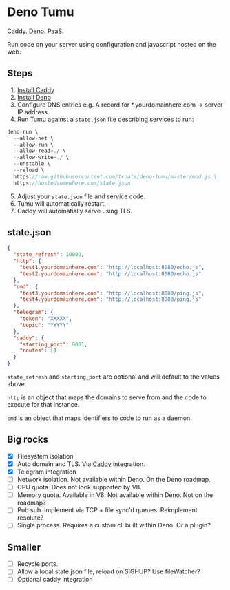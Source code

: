 # Deno Tumu

Caddy. Deno. PaaS.

Run code on your server using configuration and javascript hosted on the web.

## Steps

1. [Install Caddy](https://caddyserver.com)
2. [Install Deno](https://deno.land)
3. Configure DNS entries e.g. A record for *.yourdomainhere.com -> server IP address
4. Run Tumu against a `state.json` file describing services to run:
  ```javascript
  deno run \
    --allow-net \
    --allow-run \
    --allow-read=./ \
    --allow-write=./ \
    --unstable \
    --reload \
    https://raw.githubusercontent.com/tcoats/deno-tumu/master/mod.js \
    https://hostedsomewhere.com/state.json
  ```
5. Adjust your `state.json` file and service code.
6. Tumu will automatically restart.
7. Caddy will automatially serve using TLS.

## state.json

```json
{
  "state_refresh": 10000,
  "http": {
    "test1.yourdomainhere.com": "http://localhost:8080/echo.js",
    "test2.yourdomainhere.com": "http://localhost:8080/echo.js"
  },
  "cmd": {
    "test3.yourdomainhere.com": "http://localhost:8080/ping.js",
    "test4.yourdomainhere.com": "http://localhost:8080/ping.js"
  },
  "telegram": {
    "token": "XXXXX",
    "topic": "YYYYY"
  },
  "caddy": {
    "starting_port": 9001,
    "routes": []
  }
}
```

`state_refresh` and `starting_port` are optional and will default to the values above.

`http` is an object that maps the domains to serve from and the code to execute for that instance.

`cmd` is an object that maps identifiers to code to run as a daemon.

## Big rocks

- [x] Filesystem isolation
- [x] Auto domain and TLS. Via [Caddy](https://caddyserver.com) integration.
- [x] Telegram integration
- [ ] Network isolation. Not available within Deno. On the Deno roadmap.
- [ ] CPU quota. Does not look supported by V8.
- [ ] Memory quota. Available in V8. Not available within Deno. Not on the roadmap?
- [ ] Pub sub. Implement via TCP + file sync'd queues. Reimplement resolute?
- [ ] Single process. Requires a custom cli built within Deno. Or a plugin?

## Smaller

- [ ] Recycle ports.
- [ ] Allow a local state.json file, reload on SIGHUP? Use fileWatcher?
- [ ] Optional caddy integration

